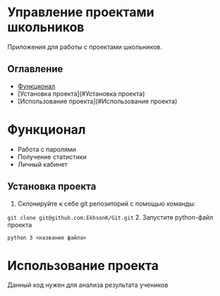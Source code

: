 # Управление проектами школьников

Приложения для работы с проектами школьников.

## Оглавление
- [Функционал](#Функционал)
- [Установка проекта](#Установка проекта)
- [Использование проекта](#Использование проекта)

# Функционал

- Работа с паролями
- Получение статистики
- Личный кабинет

## Установка проекта
1. Склонируйте к себе git репозиторий с помощью команды:

`git clone git@github.com:EkhsonK/Git.git`
2. Запустите python-файл проекта

`python 3 <название файла>`


# Использование проекта

Данный код нужен для анализа результата учеников